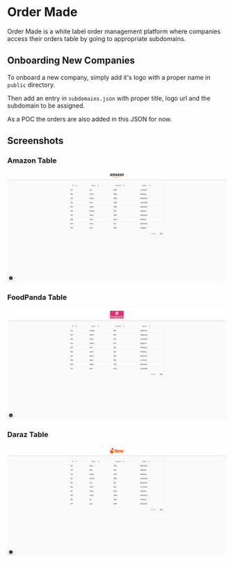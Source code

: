 # Order Made

Order Made is a white label order management platform where companies access their orders table
by going to appropriate subdomains.

## Onboarding New Companies

To onboard a new company, simply add it's logo with a proper name in `public` directory.

Then add an entry in `subdomains.json` with proper title, logo url and the subdomain to be assigned.

As a POC the orders are also added in this JSON for now.

## Screenshots

### Amazon Table

![Screenshot of webpage showing amazon orders](/public/amazon-table.png)

### FoodPanda Table

![Screenshot of webpage showing foodpanda orders](/public/foodpanda-table.png)

### Daraz Table

![Screenshot of webpage showing foodpanda orders](/public/daraz-table.png)
